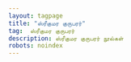 ```yaml
---
layout: tagpage
title: "ஸ்ரீகுமர குருபரர்"
tag:  ஸ்ரீகுமர குருபரர்
description: ஸ்ரீகுமர குருபரர் நூல்கள்
robots: noindex
---
```

